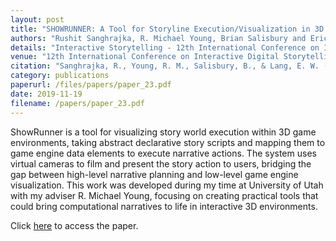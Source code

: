 ```yaml
---
layout: post
title: "SHOWRUNNER: A Tool for Storyline Execution/Visualization in 3D Game Environments"
authors: "Rushit Sanghrajka, R. Michael Young, Brian Salisbury and Eric Lang"
details: "Interactive Storytelling - 12th International Conference on Interactive Digital Storytelling, ICIDS 2019, Lecture Notes in Computer Science, vol 11869, 2019."
venue: "12th International Conference on Interactive Digital Storytelling, ICIDS 2019"
citation: "Sanghrajka, R., Young, R. M., Salisbury, B., & Lang, E. W. (2019). ShowRunner: A Tool for Storyline Execution/Visualization in 3D Game Environments. In R. Cardona-Rivera, A. Sullivan, & R. Young (Eds.), Interactive Storytelling. ICIDS 2019. Lecture Notes in Computer Science, vol 11869 (pp. 323-327). Springer. https://doi.org/10.1007/978-3-030-33894-7_32"
category: publications
paperurl: /files/papers/paper_23.pdf
date: 2019-11-19
filename: /papers/paper_23.pdf
---
```


ShowRunner is a tool for visualizing story world execution within 3D game environments, taking abstract declarative story scripts and mapping them to game engine data elements to execute narrative actions. The system uses virtual cameras to film and present the story action to users, bridging the gap between high-level narrative planning and low-level game engine visualization. This work was developed during my time at University of Utah with my adviser R. Michael Young, focusing on creating practical tools that could bring computational narratives to life in interactive 3D environments.

Click [here](/files/papers/paper_23.pdf) to access the paper.